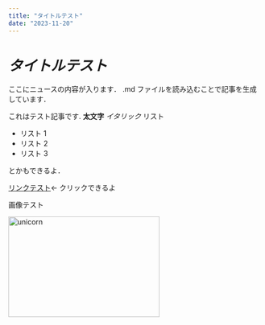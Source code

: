 ```yaml
---
title: "タイトルテスト"
date: "2023-11-20"
---
```


# **_タイトルテスト_**

ここにニュースの内容が入ります．
.md ファイルを読み込むことで記事を生成しています．

これはテスト記事です.
**太文字**
_イタリック_
リスト

- リスト 1
- リスト 2
- リスト 3

とかもできるよ．

[リンクテスト](http://yumekawa-holdings.com)← クリックできるよ

画像テスト

<img src="/unicorn.png" alt="unicorn" width="300" height="200" />
